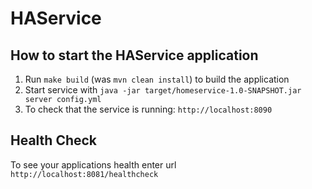 # HAService

How to start the HAService application
---

1. Run `make build` (was `mvn clean install`) to build the application
1. Start service with `java -jar target/homeservice-1.0-SNAPSHOT.jar server config.yml`
1. To check that the service is running: `http://localhost:8090`

Health Check
---

To see your applications health enter url `http://localhost:8081/healthcheck`
